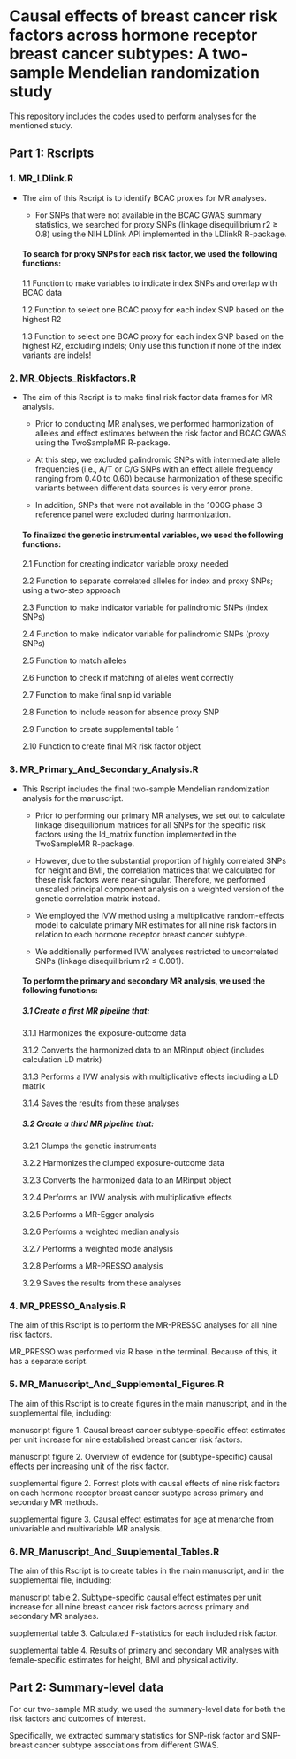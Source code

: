 # Causal effects of breast cancer risk factors across hormone receptor breast cancer subtypes: A two-sample Mendelian randomization study
This repository includes the codes used to perform analyses for the mentioned study.   
## Part 1: Rscripts

### 1. MR_LDlink.R 
   
   * The aim of this Rscript is to identify BCAC proxies for MR analyses.
   
      * For SNPs that were not available in the BCAC GWAS summary statistics, we searched for proxy SNPs (linkage disequilibrium r2 ≥ 0.8) using the NIH LDlink API implemented in the LDlinkR R-package.
   
      #### To search for proxy SNPs for each risk factor, we used the following functions:
   
      1.1 Function to make variables to indicate index SNPs and overlap with BCAC data

      1.2 Function to select one BCAC proxy for each index SNP based on the highest R2

      1.3 Function to select one BCAC proxy for each index SNP based on the highest R2, excluding indels; 
          Only use this function if none of the index variants are indels!

### 2. MR_Objects_Riskfactors.R
   
   * The aim of this Rscript is to make final risk factor data frames for MR analysis.

      * Prior to conducting MR analyses, we performed harmonization of alleles and effect estimates between the risk factor and BCAC GWAS using the TwoSampleMR R-package.

      * At this step, we excluded palindromic SNPs with intermediate allele frequencies (i.e., A/T or C/G SNPs with an effect allele frequency ranging from 0.40 to 0.60) because harmonization of these specific              variants between different data sources is very error prone.

      * In addition, SNPs that were not available in the 1000G phase 3 reference panel were excluded during harmonization.

      #### To finalized the genetic instrumental variables, we used the following functions:
   
      2.1 Function for creating indicator variable proxy_needed

      2.2 Function to separate correlated alleles for index and proxy SNPs; using a two-step approach
  
      2.3 Function to make indicator variable for palindromic SNPs (index SNPs)
  
      2.4 Function to make indicator variable for palindromic SNPs (proxy SNPs)
  
      2.5 Function to match alleles
  
      2.6 Function to check if matching of alleles went correctly
   
      2.7 Function to make final snp id variable

      2.8 Function to include reason for absence proxy SNP

      2.9 Function to create supplemental table 1

      2.10 Function to create final MR risk factor object
   
### 3. MR_Primary_And_Secondary_Analysis.R

   * This Rscript includes the final two-sample Mendelian randomization analysis for the manuscript.
     
      * Prior to performing our primary MR analyses, we set out to calculate linkage disequilibrium matrices for all SNPs for the specific risk factors using the ld_matrix function implemented in the TwoSampleMR           R-package.

      * However, due to the substantial proportion of highly correlated SNPs for height and BMI, the correlation matrices that we calculated for these risk factors were near-singular. Therefore, we performed               unscaled principal component analysis on a weighted version of the genetic correlation matrix instead. 

      * We employed the IVW method using a multiplicative random-effects model to calculate primary MR estimates for all nine risk factors in relation to each hormone receptor breast cancer subtype. 

      * We additionally performed IVW analyses restricted to uncorrelated SNPs (linkage disequilibrium r2 ≤ 0.001).

      #### To perform the primary and secondary MR analysis, we used the following functions:

      ##### 3.1 Create a first MR pipeline that:
     
      3.1.1 Harmonizes the exposure-outcome data
         
      3.1.2 Converts the harmonized data to an MRinput object (includes calculation LD matrix)
         
      3.1.3 Performs a IVW analysis with multiplicative effects including a LD matrix
         
      3.1.4 Saves the results from these analyses

      ##### 3.2 Create a third MR pipeline that:
     
      3.2.1 Clumps the genetic instruments
         
      3.2.2 Harmonizes the clumped exposure-outcome data
         
      3.2.3 Converts the harmonized data to an MRinput object
         
      3.2.4 Performs an IVW analysis with multiplicative effects
         
      3.2.5 Performs a MR-Egger analysis
 
      3.2.6 Performs a weighted median analysis
         
      3.2.7 Performs a weighted mode analysis
         
      3.2.8 Performs a MR-PRESSO analysis
         
      3.2.9 Saves the results from these analyses
   
### 4. MR_PRESSO_Analysis.R

The aim of this Rscript is to perform the MR-PRESSO analyses for all nine risk factors.
     
MR_PRESSO was performed via R base in the terminal. Because of this, it has a separate script.
   
### 5. MR_Manuscript_And_Supplemental_Figures.R

The aim of this Rscript is to create figures in the main manuscript, and in the supplemental file, including:

manuscript figure 1. Causal breast cancer subtype-specific effect estimates per unit increase for nine established breast cancer risk factors. 
    
manuscript figure 2. Overview of evidence for (subtype-specific) causal effects per increasing unit of the risk factor. 
    
supplemental figure 2. Forrest plots with causal effects of nine risk factors on each hormone receptor breast cancer subtype across primary and secondary MR methods.
    
supplemental figure 3. Causal effect estimates for age at menarche from univariable and multivariable MR analysis.
 
### 6. MR_Manuscript_And_Suuplemental_Tables.R

The aim of this Rscript is to create tables in the main manuscript, and in the supplemental file, including:

manuscript table 2. Subtype-specific causal effect estimates per unit increase for all nine breast cancer risk factors across primary and secondary MR analyses.

supplemental table 3. Calculated F-statistics for each included risk factor.

supplemental table 4. Results of primary and secondary MR analyses with female-specific estimates for height, BMI and physical activity.
    
## Part 2: Summary-level data

For our two-sample MR study, we used the summary-level data for both the risk factors and outcomes of interest. 

Specifically, we extracted summary statistics for SNP-risk factor and SNP-breast cancer subtype associations from different GWAS.


